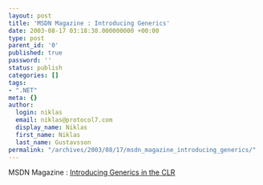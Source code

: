 ```yaml
---
layout: post
title: 'MSDN Magazine : Introducing Generics'
date: 2003-08-17 03:18:38.000000000 +00:00
type: post
parent_id: '0'
published: true
password: ''
status: publish
categories: []
tags:
- ".NET"
meta: {}
author:
  login: niklas
  email: niklas@protocol7.com
  display_name: Niklas
  first_name: Niklas
  last_name: Gustavsson
permalink: "/archives/2003/08/17/msdn_magazine_introducing_generics/"
---
```

MSDN Magazine : [Introducing Generics in the CLR](http://msdn.microsoft.com/msdnmag/issues/03/09/NET/)

